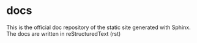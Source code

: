 # docs
This is the official doc repository of the static site generated with Sphinx. The docs are written in reStructuredText (rst)
